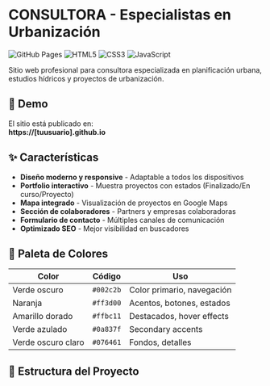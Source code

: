 # CONSULTORA - Especialistas en Urbanización

![GitHub Pages](https://img.shields.io/badge/GitHub%20Pages-Deployed-success)
![HTML5](https://img.shields.io/badge/HTML5-E34F26?logo=html5&logoColor=white)
![CSS3](https://img.shields.io/badge/CSS3-1572B6?logo=css3&logoColor=white)
![JavaScript](https://img.shields.io/badge/JavaScript-F7DF1E?logo=javascript&logoColor=black)

Sitio web profesional para consultora especializada en planificación urbana, estudios hídricos y proyectos de urbanización.

## 🚀 Demo

El sitio está publicado en:  
**https://[tuusuario].github.io**

## ✨ Características

- **Diseño moderno y responsive** - Adaptable a todos los dispositivos
- **Portfolio interactivo** - Muestra proyectos con estados (Finalizado/En curso/Proyecto)
- **Mapa integrado** - Visualización de proyectos en Google Maps
- **Sección de colaboradores** - Partners y empresas colaboradoras
- **Formulario de contacto** - Múltiples canales de comunicación
- **Optimizado SEO** - Mejor visibilidad en buscadores

## 🎨 Paleta de Colores

| Color | Código | Uso |
|-------|--------|-----|
| Verde oscuro | `#002c2b` | Color primario, navegación |
| Naranja | `#ff3d00` | Acentos, botones, estados |
| Amarillo dorado | `#ffbc11` | Destacados, hover effects |
| Verde azulado | `#0a837f` | Secondary accents |
| Verde oscuro claro | `#076461` | Fondos, detalles |

## 📁 Estructura del Proyecto
